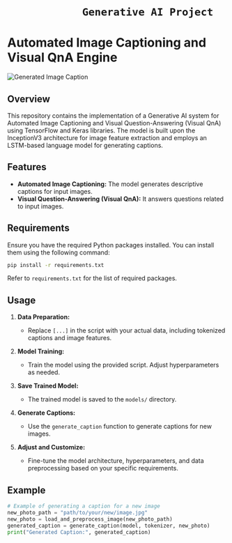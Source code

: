 # ```             Generative AI Project             ```

#  Automated Image Captioning and Visual QnA Engine

![Generated Image Caption](generated_image.jpg)

## Overview

This repository contains the implementation of a Generative AI system for Automated Image Captioning and Visual Question-Answering (Visual QnA) using TensorFlow and Keras libraries. The model is built upon the InceptionV3 architecture for image feature extraction and employs an LSTM-based language model for generating captions.

## Features

- **Automated Image Captioning:** The model generates descriptive captions for input images.
- **Visual Question-Answering (Visual QnA):** It answers questions related to input images.

## Requirements

Ensure you have the required Python packages installed. You can install them using the following command:

```bash
pip install -r requirements.txt
```

Refer to `requirements.txt` for the list of required packages.

## Usage

1. **Data Preparation:**
   - Replace `[...]` in the script with your actual data, including tokenized captions and image features.

2. **Model Training:**
   - Train the model using the provided script. Adjust hyperparameters as needed.

3. **Save Trained Model:**
   - The trained model is saved to the `models/` directory.

4. **Generate Captions:**
   - Use the `generate_caption` function to generate captions for new images.

5. **Adjust and Customize:**
   - Fine-tune the model architecture, hyperparameters, and data preprocessing based on your specific requirements.

## Example

```python
# Example of generating a caption for a new image
new_photo_path = "path/to/your/new/image.jpg"
new_photo = load_and_preprocess_image(new_photo_path)
generated_caption = generate_caption(model, tokenizer, new_photo)
print("Generated Caption:", generated_caption)
```
